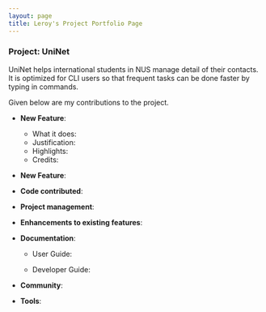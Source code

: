 ```yaml
---
layout: page
title: Leroy's Project Portfolio Page
---
```


### Project: UniNet

UniNet helps international students in NUS manage detail of their contacts. It is optimized for CLI users so that frequent tasks can be done faster by typing in commands.

Given below are my contributions to the project.

* **New Feature**: 
  * What it does: 
  * Justification:
  * Highlights: 
  * Credits: 

* **New Feature**: 

* **Code contributed**: 

* **Project management**:
 

* **Enhancements to existing features**:
  

* **Documentation**:
  * User Guide:
  
  * Developer Guide:
   

* **Community**:


* **Tools**:


